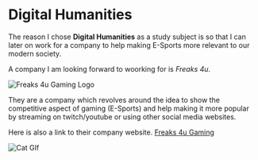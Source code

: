# Digital Humanities


The reason I chose **Digital Humanities** as a study subject is so that I can later on work for a company to help making E-Sports more relevant to our modern society.

A company I am looking forward to woorking for is *Freaks 4u*.

![Freaks 4u Gaming Logo](https://www.medianet-bb.de/wp-content/uploads/2017/01/Freaks-4U-Gaming-aktuell-600x333.png)

They are a company which revolves around the idea to show the competitive aspect of gaming (E-Sports) and help making it more popular by streaming on twitch/youtube or using other social media websites.

Here is also a link to their company website.
[Freaks 4u Gaming](https://www.freaks4u.de/home)


![Cat GIf](https://media.giphy.com/media/5e6Y1YvmNSgi4/giphy.gif)
